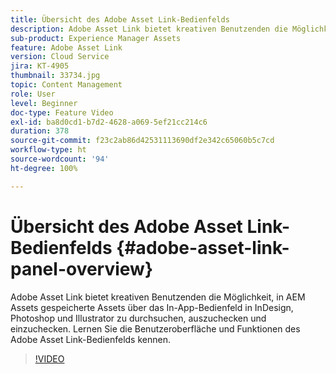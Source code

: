 ```yaml
---
title: Übersicht des Adobe Asset Link-Bedienfelds
description: Adobe Asset Link bietet kreativen Benutzenden die Möglichkeit, in AEM Assets gespeicherte Assets über das In-App-Bedienfeld in InDesign, Photoshop und Illustrator zu durchsuchen, auszuchecken und einzuchecken. Lernen Sie die Benutzeroberfläche und Funktionen des Adobe Asset Link-Bedienfelds kennen.
sub-product: Experience Manager Assets
feature: Adobe Asset Link
version: Cloud Service
jira: KT-4905
thumbnail: 33734.jpg
topic: Content Management
role: User
level: Beginner
doc-type: Feature Video
exl-id: ba8d0cd1-b7d2-4628-a069-5ef21cc214c6
duration: 378
source-git-commit: f23c2ab86d42531113690df2e342c65060b5c7cd
workflow-type: ht
source-wordcount: '94'
ht-degree: 100%

---
```


# Übersicht des Adobe Asset Link-Bedienfelds {#adobe-asset-link-panel-overview}

Adobe Asset Link bietet kreativen Benutzenden die Möglichkeit, in AEM Assets gespeicherte Assets über das In-App-Bedienfeld in InDesign, Photoshop und Illustrator zu durchsuchen, auszuchecken und einzuchecken. Lernen Sie die Benutzeroberfläche und Funktionen des Adobe Asset Link-Bedienfelds kennen.

>[!VIDEO](https://video.tv.adobe.com/v/33734?quality=12&learn=on)
